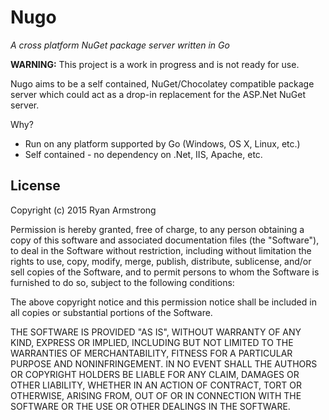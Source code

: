 # Nugo

*A cross platform NuGet package server written in Go*

__WARNING:__ This project is a work in progress and is not ready for use.

Nugo aims to be a self contained, NuGet/Chocolatey compatible package server
which could act as a drop-in replacement for the ASP.Net NuGet server.

Why?

* Run on any platform supported by Go (Windows, OS X, Linux, etc.)
* Self contained - no dependency on .Net, IIS, Apache, etc.


## License

Copyright (c) 2015 Ryan Armstrong

Permission is hereby granted, free of charge, to any person obtaining a copy
of this software and associated documentation files (the "Software"), to deal
in the Software without restriction, including without limitation the rights
to use, copy, modify, merge, publish, distribute, sublicense, and/or sell
copies of the Software, and to permit persons to whom the Software is
furnished to do so, subject to the following conditions:

The above copyright notice and this permission notice shall be included in
all copies or substantial portions of the Software.

THE SOFTWARE IS PROVIDED "AS IS", WITHOUT WARRANTY OF ANY KIND, EXPRESS OR
IMPLIED, INCLUDING BUT NOT LIMITED TO THE WARRANTIES OF MERCHANTABILITY,
FITNESS FOR A PARTICULAR PURPOSE AND NONINFRINGEMENT.  IN NO EVENT SHALL THE
AUTHORS OR COPYRIGHT HOLDERS BE LIABLE FOR ANY CLAIM, DAMAGES OR OTHER
LIABILITY, WHETHER IN AN ACTION OF CONTRACT, TORT OR OTHERWISE, ARISING FROM,
OUT OF OR IN CONNECTION WITH THE SOFTWARE OR THE USE OR OTHER DEALINGS IN
THE SOFTWARE.